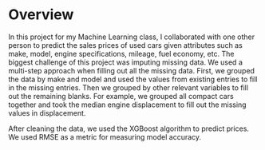 # Overview

In this project for my Machine Learning class, I collaborated with one other person to predict the sales prices of used cars given attributes such as make, model, engine specifications, mileage, fuel economy, etc. The biggest challenge of this project was imputing missing data. We used a multi-step approach when filling out all the missing data. First, we grouped the data by make and model and used the values from existing entries to fill in the missing entries. Then we grouped by other relevant variables to fill out the remaining blanks. For example, we grouped all compact cars together and took the median engine displacement to fill out the missing values in displacement.

After cleaning the data, we used the XGBoost algorithm to predict prices. We used RMSE as a metric for measuring model accuracy.
